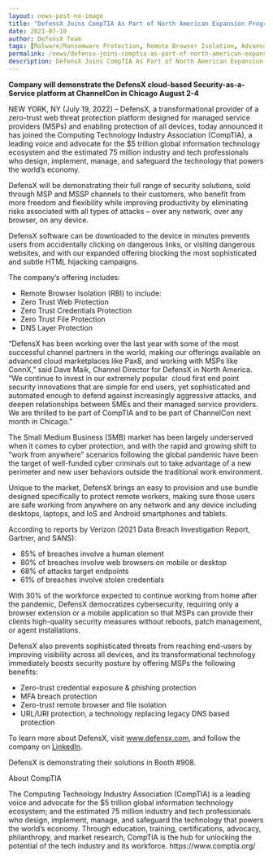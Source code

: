 ```yaml
---
layout: news-post-no-image
title: "DefensX Joins CompTIA As Part of North American Expansion Program"
date: 2021-07-19
author: DefensX Team
tags: [Malware/Ransomware Protection, Remote Browser Isolation, Advanced URL Protection, File Isolation, SaaS Access Protection]
permalink: /news/defensx-joins-comptia-as-part-of-north-american-expansion-program/
description: DefensX Joins CompTIA As Part of North American Expansion Program
---
```


 
 
 
 
 
<p style="text-align: left;"><b>Company will demonstrate the DefensX cloud-based Security-as-a-Service platform at ChannelCon in Chicago August 2-4</b><b>&nbsp;</b></p>
<p style="text-align: left;">NEW YORK, NY (July 19, 2022) – DefensX, a transformational provider of a zero-trust web threat protection platform designed for managed service providers (MSPs) and enabling protection of all devices, today announced it has joined the Computing Technology Industry Association (CompTIA), a leading voice and advocate for the $5 trillion global information technology ecosystem and the estimated 75 million industry and tech professionals who design, implement, manage, and safeguard the technology that powers the world’s economy.</p>
<p>DefensX will be demonstrating their full range of security solutions, sold through MSP and MSSP channels to their customers, who benefit from more freedom and flexibility while improving productivity by eliminating risks associated with all types of attacks – over any network, over any browser, on any device.</p>
<p>DefensX software can be downloaded to the device in minutes prevents users from accidentally clicking on dangerous links, or visiting dangerous websites, and with our expanded offering blocking the most sophisticated and subtle HTML hijacking campaigns.</p>
<p>The company’s offering includes:</p>
<ul>
<li>Remote Browser Isolation (RBI) to include:</li>
<li>Zero Trust Web Protection</li>
<li>Zero Trust Credentials Protection</li>
<li>Zero Trust File Protection</li>
<li>DNS Layer Protection&nbsp;</li>
</ul>
<p>“DefensX has been working over the last year with some of the most successful channel partners in the world, making our offerings available on advanced cloud marketplaces like Pax8, and working with MSPs like ConnX,” said Dave Maik, Channel Director for DefensX in North America. “We continue to invest in our extremely popular &nbsp;cloud first end point security innovations that are simple for end users, yet sophisticated and automated enough to defend against increasingly aggressive attacks, and deepen relationships between SMEs and their managed service providers. We are thrilled to be part of CompTIA and to be part of ChannelCon next month in Chicago.”</p>
<p>The Small Medium Business (SMB) market has been largely underserved when it comes to cyber protection, and with the rapid and growing shift to “work from anywhere” scenarios following the global pandemic have been the target of well-funded cyber criminals out to take advantage of a new perimeter and new user behaviors outside the traditional work environment.</p>
<p>Unique to the market, DefensX brings an easy to provision and use bundle designed specifically to protect remote workers, making sure those users are safe working from anywhere on any network and any device including desktops, laptops, and IoS and Android smartphones and tablets.</p>
<p>According to reports by Verizon (2021 Data Breach Investigation Report, Gartner, and SANS):</p>
<ul>
<li>85% of breaches involve a human element</li>
<li>80% of breaches involve web browsers on mobile or desktop</li>
<li>68% of attacks target endpoints</li>
<li>61% of breaches involve stolen credentials</li>
</ul>
<p>With 30% of the workforce expected to continue working from home after the pandemic, DefensX democratizes cybersecurity, requiring only a browser extension or a mobile application so that MSPs can provide their clients high-quality security measures without reboots, patch management, or agent installations.</p>
<p>DefensX also prevents sophisticated threats from reaching end-users by improving visibility across all devices, and its transformational technology immediately boosts security posture by offering MSPs the following benefits:</p>
<ul>
<li>Zero-trust credential exposure &amp; phishing protection</li>
<li>MFA breach protection</li>
<li>Zero-trust remote browser and file isolation</li>
<li>URL/URI protection, a technology replacing legacy DNS based protection</li>
</ul>
<p>To learn more about DefensX, visit&nbsp;<a href="http://www.defensx.com">www.defensx.com</a>, and follow the company on&nbsp;<a href="https://www.linkedin.com/company/defensxy/">LinkedIn</a>.</p>
<p>DefensX is demonstrating their solutions in Booth #908.</p>
<p>About CompTIA</p>
<p>The Computing Technology Industry Association (CompTIA) is a leading voice and advocate for the $5 trillion global information technology ecosystem; and the estimated 75 million industry and tech professionals who design, implement, manage, and safeguard the technology that powers the world’s economy. Through education, training, certifications, advocacy, philanthropy, and market research, CompTIA is the hub for unlocking the potential of the tech industry and its workforce. https://www.comptia.org/</p>
 